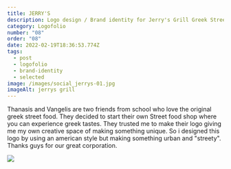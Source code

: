 ```yaml
---
title: JERRY'S
description: Logo design / Brand identity for Jerry's Grill Greek Street food
category: Logofolio
number: "08"
order: "08"
date: 2022-02-19T18:36:53.774Z
tags:
  - post
  - logofolio
  - brand-identity
  - selected
image: /images/social_jerrys-01.jpg
imageAlt: jerrys grill
---
```

Thanasis and Vangelis are two friends from school who love the original greek street food. They decided to start their own Street food shop where you can experience greek tastes. They trusted me to make their logo giving me my own creative space of making something unique. So i designed this logo by using an american style but making something urban and "streety". Thanks guys for our great corporation. 

![](/images/all-01.jpg)